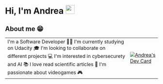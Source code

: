 # Hi, I'm Andrea <img src="https://github.com/TheDudeThatCode/TheDudeThatCode/blob/master/Assets/Developer.gif" width="29px">
<!--
**AndreaScacchi/AndreaScacchi** is a ✨ _special_ ✨ repository because its `README.md` (this file) appears on your GitHub profile.

Here are some ideas to get you started:

- 🔭 I’m currently working on ...
- 🌱 I’m currently learning ...
- 👯 I’m looking to collaborate on ...
- 🤔 I’m looking for help with ...
- 💬 Ask me about ...
- 📫 How to reach me: ...
- 😄 Pronouns: ...
- ⚡ Fun fact: ...
-->

## About me 😁
<table>
  <tr>
    <td valign="center">
        I'm a Software Developer 🧑‍💻
        I'm currently studying on Udacity 🎓
        I'm looking to collaborate on different projects 💻
        I'm interested in cybersecurety and AI 📚
        I love read scientific articles 🔭
        I'm passionate about videogames 🎮
    </td>
    <td valign="center">
      <a href="https://app.daily.dev/ghostpy"><img src="https://api.daily.dev/devcards/a3fb4624ddc84c31a43ad3af6eb606d2.png?r=2bn" alt="Andrea's Dev Card"/></a>
    </td>
  </tr>
</table>
